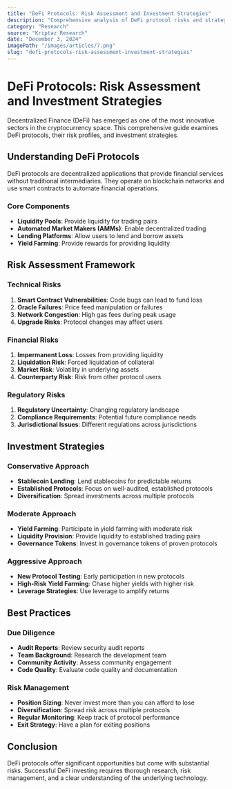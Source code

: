 ```yaml
---
title: "DeFi Protocols: Risk Assessment and Investment Strategies"
description: "Comprehensive analysis of DeFi protocol risks and strategic investment approaches for decentralized finance opportunities."
category: "Research"
source: "Kriptaz Research"
date: "December 3, 2024"
imagePath: "/images/articles/7.png"
slug: "defi-protocols-risk-assessment-investment-strategies"
---
```


# DeFi Protocols: Risk Assessment and Investment Strategies

Decentralized Finance (DeFi) has emerged as one of the most innovative sectors in the cryptocurrency space. This comprehensive guide examines DeFi protocols, their risk profiles, and investment strategies.

## Understanding DeFi Protocols

DeFi protocols are decentralized applications that provide financial services without traditional intermediaries. They operate on blockchain networks and use smart contracts to automate financial operations.

### Core Components
- **Liquidity Pools**: Provide liquidity for trading pairs
- **Automated Market Makers (AMMs)**: Enable decentralized trading
- **Lending Platforms**: Allow users to lend and borrow assets
- **Yield Farming**: Provide rewards for providing liquidity

## Risk Assessment Framework

### Technical Risks
1. **Smart Contract Vulnerabilities**: Code bugs can lead to fund loss
2. **Oracle Failures**: Price feed manipulation or failures
3. **Network Congestion**: High gas fees during peak usage
4. **Upgrade Risks**: Protocol changes may affect users

### Financial Risks
1. **Impermanent Loss**: Losses from providing liquidity
2. **Liquidation Risk**: Forced liquidation of collateral
3. **Market Risk**: Volatility in underlying assets
4. **Counterparty Risk**: Risk from other protocol users

### Regulatory Risks
1. **Regulatory Uncertainty**: Changing regulatory landscape
2. **Compliance Requirements**: Potential future compliance needs
3. **Jurisdictional Issues**: Different regulations across jurisdictions

## Investment Strategies

### Conservative Approach
- **Stablecoin Lending**: Lend stablecoins for predictable returns
- **Established Protocols**: Focus on well-audited, established protocols
- **Diversification**: Spread investments across multiple protocols

### Moderate Approach
- **Yield Farming**: Participate in yield farming with moderate risk
- **Liquidity Provision**: Provide liquidity to established trading pairs
- **Governance Tokens**: Invest in governance tokens of proven protocols

### Aggressive Approach
- **New Protocol Testing**: Early participation in new protocols
- **High-Risk Yield Farming**: Chase higher yields with higher risk
- **Leverage Strategies**: Use leverage to amplify returns

## Best Practices

### Due Diligence
- **Audit Reports**: Review security audit reports
- **Team Background**: Research the development team
- **Community Activity**: Assess community engagement
- **Code Quality**: Evaluate code quality and documentation

### Risk Management
- **Position Sizing**: Never invest more than you can afford to lose
- **Diversification**: Spread risk across multiple protocols
- **Regular Monitoring**: Keep track of protocol performance
- **Exit Strategy**: Have a plan for exiting positions

## Conclusion

DeFi protocols offer significant opportunities but come with substantial risks. Successful DeFi investing requires thorough research, risk management, and a clear understanding of the underlying technology.
